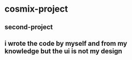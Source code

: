 # cosmix-project

## second-project
 ## i wrote the code by myself and from my knowledge but the ui is not my design 
